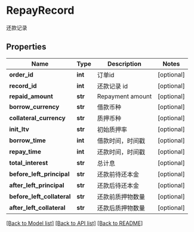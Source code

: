 # RepayRecord

还款记录
## Properties
Name | Type | Description | Notes
------------ | ------------- | ------------- | -------------
**order_id** | **int** | 订单id | [optional] 
**record_id** | **int** | 还款记录 id | [optional] 
**repaid_amount** | **str** | Repayment amount | [optional] 
**borrow_currency** | **str** | 借款币种 | [optional] 
**collateral_currency** | **str** | 质押币种 | [optional] 
**init_ltv** | **str** | 初始质押率 | [optional] 
**borrow_time** | **int** | 借款时间，时间戳 | [optional] 
**repay_time** | **int** | 还款时间，时间戳 | [optional] 
**total_interest** | **str** | 总计息 | [optional] 
**before_left_principal** | **str** | 还款前待还本金 | [optional] 
**after_left_principal** | **str** | 还款后待还本金 | [optional] 
**before_left_collateral** | **str** | 还款前质押物数量 | [optional] 
**after_left_collateral** | **str** | 还款后质押物数量 | [optional] 

[[Back to Model list]](../README.md#documentation-for-models) [[Back to API list]](../README.md#documentation-for-api-endpoints) [[Back to README]](../README.md)


